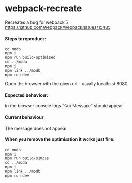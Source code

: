 # webpack-recreate

Recreates a bug for webpack 5 https://github.com/webpack/webpack/issues/15485

#### Steps to reproduce:
  ```
  cd modb
  npm i
  npm run build-optimised
  cd ../moda
  npm i
  npm link ../modb
  npm run dev
```
Open the browser with the given url - usually localhost:8080

#### Expected behaviour:
In the browser console logs "Got Message" should appear

#### Current behaviour:
The message does not appear

#### When you remove the optimisation it works just fine:
```
cd modb
npm i
npm run build-simple
cd ../moda
npm i
npm link ../modb
npm run dev
```

